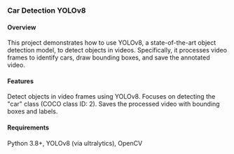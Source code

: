 ### Car Detection YOLOv8
#### Overview
This project demonstrates how to use YOLOv8, a state-of-the-art object detection model, to detect objects in videos. Specifically, it processes video frames to identify cars, draw bounding boxes, and save the annotated video.
#### Features
Detect objects in video frames using YOLOv8.
Focuses on detecting the "car" class (COCO class ID: 2).
Saves the processed video with bounding boxes and labels.
#### Requirements
Python 3.8+,
YOLOv8 (via ultralytics),
OpenCV